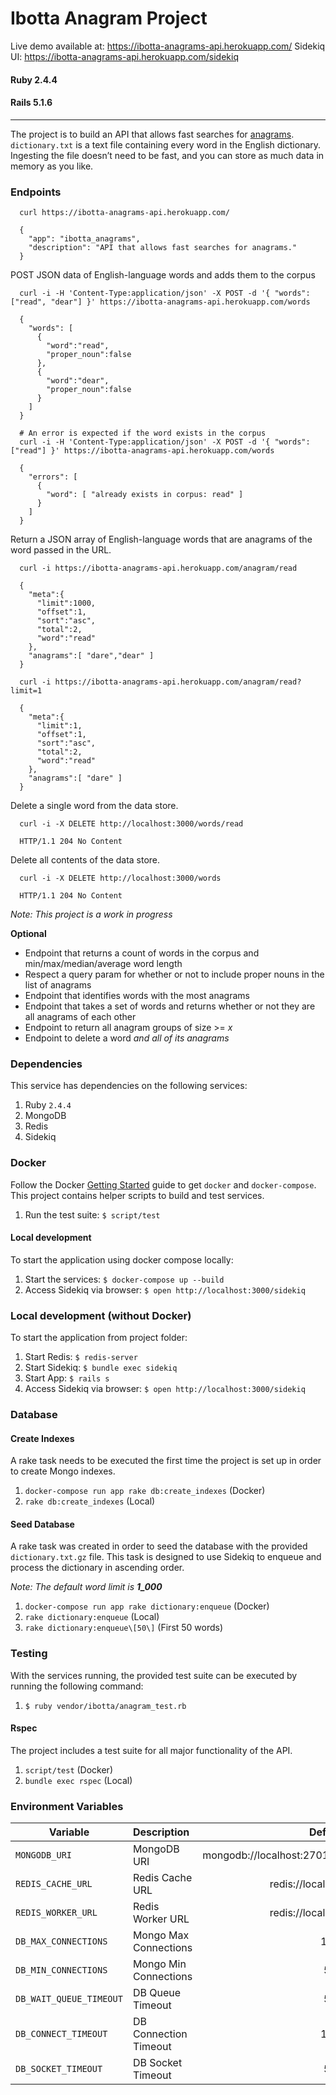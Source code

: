 Ibotta Anagram Project
=========

Live demo available at: https://ibotta-anagrams-api.herokuapp.com/
Sidekiq UI: https://ibotta-anagrams-api.herokuapp.com/sidekiq

#### Ruby 2.4.4
#### Rails 5.1.6

---
The project is to build an API that allows fast searches for [anagrams](https://en.wikipedia.org/wiki/Anagram). `dictionary.txt` is a text file containing every word in the English dictionary. Ingesting the file doesn’t need to be fast, and you can store as much data in memory as you like.

### Endpoints
```
  curl https://ibotta-anagrams-api.herokuapp.com/

  {
    "app": "ibotta_anagrams",
    "description": "API that allows fast searches for anagrams."
  }
```

POST JSON data of English-language words and adds them to the corpus
```
  curl -i -H 'Content-Type:application/json' -X POST -d '{ "words": ["read", "dear"] }' https://ibotta-anagrams-api.herokuapp.com/words

  {
    "words": [
      {
        "word":"read",
        "proper_noun":false
      },
      {
        "word":"dear",
        "proper_noun":false
      }
    ]
  }

  # An error is expected if the word exists in the corpus
  curl -i -H 'Content-Type:application/json' -X POST -d '{ "words": ["read"] }' https://ibotta-anagrams-api.herokuapp.com/words

  {
    "errors": [
      {
        "word": [ "already exists in corpus: read" ]
      }
    ]
  }
```

Return a JSON array of English-language words that are anagrams of the word passed in the URL.
```
  curl -i https://ibotta-anagrams-api.herokuapp.com/anagram/read

  {
    "meta":{
      "limit":1000,
      "offset":1,
      "sort":"asc",
      "total":2,
      "word":"read"
    },
    "anagrams":[ "dare","dear" ]
  }

  curl -i https://ibotta-anagrams-api.herokuapp.com/anagram/read?limit=1

  {
    "meta":{
      "limit":1,
      "offset":1,
      "sort":"asc",
      "total":2,
      "word":"read"
    },
    "anagrams":[ "dare" ]
  }
```

Delete a single word from the data store.
```
  curl -i -X DELETE http://localhost:3000/words/read

  HTTP/1.1 204 No Content
```

Delete all contents of the data store.
```
  curl -i -X DELETE http://localhost:3000/words

  HTTP/1.1 204 No Content
```

*Note: This project is a work in progress*

**Optional**
- Endpoint that returns a count of words in the corpus and min/max/median/average word length
- Respect a query param for whether or not to include proper nouns in the list of anagrams
- Endpoint that identifies words with the most anagrams
- Endpoint that takes a set of words and returns whether or not they are all anagrams of each other
- Endpoint to return all anagram groups of size >= *x*
- Endpoint to delete a word *and all of its anagrams*

### Dependencies

This service has dependencies on the following services:

1. Ruby `2.4.4`
1. MongoDB
1. Redis
1. Sidekiq

### Docker
Follow the Docker [Getting Started](https://docs.docker.com/get-started/) guide to get `docker` and `docker-compose`.  This project contains helper scripts to build and test services.

1. Run the test suite: `$ script/test`

#### Local development
To start the application using docker compose locally:

1. Start the services: `$ docker-compose up --build`
1. Access Sidekiq via browser: `$ open http://localhost:3000/sidekiq`

### Local development (without Docker)
To start the application from project folder:

1. Start Redis: `$ redis-server`
1. Start Sidekiq: `$ bundle exec sidekiq`
1. Start App: `$ rails s`
1. Access Sidekiq via browser: `$ open http://localhost:3000/sidekiq`

### Database

#### Create Indexes

A rake task needs to be executed the first time the project is set up in order to create Mongo indexes.

1. `docker-compose run app rake db:create_indexes` (Docker)
1. `rake db:create_indexes` (Local)

#### Seed Database

A rake task was created in order to seed the database with the provided `dictionary.txt.gz` file.
This task is designed to use Sidekiq to enqueue and process the dictionary in ascending order.

*Note: The default word limit is **1_000***

1. `docker-compose run app rake dictionary:enqueue` (Docker)
1. `rake dictionary:enqueue` (Local)
1. `rake dictionary:enqueue\[50\]` (First 50 words)

### Testing

With the services running, the provided test suite can be executed by running the following command:

1. `$ ruby vendor/ibotta/anagram_test.rb`

#### Rspec

The project includes a test suite for all major functionality of the API.

1. `script/test` (Docker)
1. `bundle exec rspec` (Local)

### Environment Variables

| Variable       |  Description   | Default                 |
| ---------------|:---------------|:-----------------------:|
| `MONGODB_URI`  | MongoDB URI   | mongodb://localhost:27017/anagrams_development |
| `REDIS_CACHE_URL`  | Redis Cache URL   | redis://localhost:6379/0 |
| `REDIS_WORKER_URL`  | Redis Worker URL  | redis://localhost:6379/1 |
| `DB_MAX_CONNECTIONS`  | Mongo Max Connections  | 16 |
| `DB_MIN_CONNECTIONS`  | Mongo Min Connections | 5 |
| `DB_WAIT_QUEUE_TIMEOUT`  | DB Queue Timeout  | 5 |
| `DB_CONNECT_TIMEOUT`  | DB Connection Timeout  | 10 |
| `DB_SOCKET_TIMEOUT`  | DB Socket Timeout | 5 |
